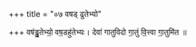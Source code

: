 +++
title = "०७ वषड् ढुतेभ्यो"

+++
वष॑ड्ढु॒तेभ्यो॒ वष॒डहु॑तेभ्यः। देवा॑ गातुविदो गा॒तुं वि॒त्त्वा गा॒तुमि॑त ॥
